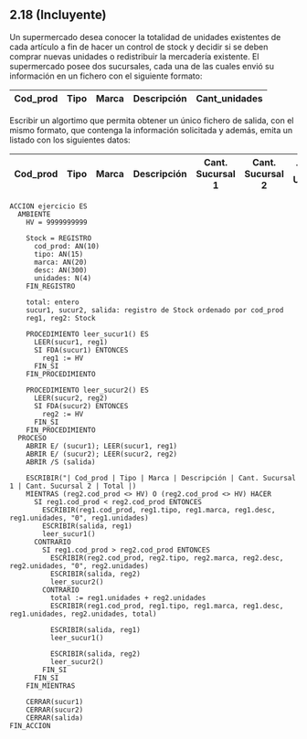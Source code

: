 ## 2.18 (Incluyente)
Un supermercado desea conocer la totalidad de unidades existentes de cada artículo
a fin de hacer un control de stock y decidir si se deben comprar nuevas unidades
o redistribuir la mercadería existente. El supermercado posee dos sucursales, cada
una de las cuales envió su información en un fichero con el siguiente formato:

| **Cod_prod** | Tipo | Marca | Descripción | Cant_unidades |
|--------------|------|-------|-------------|---------------|

Escribir un algortimo que permita obtener un único fichero de salida, con el mismo
formato, que contenga la información solicitada y además, emita un listado con los
siguientes datos:

| **Cod_prod** | Tipo | Marca | Descripción | Cant. Sucursal 1 | Cant. Sucursal 2 | Total de Unidades |
|--------------|------|-------|-------------|------------------|------------------|-------------------|

```
ACCION ejercicio ES
  AMBIENTE
    HV = 9999999999

    Stock = REGISTRO
      cod_prod: AN(10)
      tipo: AN(15)
      marca: AN(20)
      desc: AN(300)
      unidades: N(4)
    FIN_REGISTRO

    total: entero
    sucur1, sucur2, salida: registro de Stock ordenado por cod_prod
    reg1, reg2: Stock

    PROCEDIMIENTO leer_sucur1() ES
      LEER(sucur1, reg1)
      SI FDA(sucur1) ENTONCES
        reg1 := HV
      FIN_SI
    FIN_PROCEDIMIENTO

    PROCEDIMIENTO leer_sucur2() ES
      LEER(sucur2, reg2)
      SI FDA(sucur2) ENTONCES
        reg2 := HV
      FIN_SI
    FIN_PROCEDIMIENTO
  PROCESO
    ABRIR E/ (sucur1); LEER(sucur1, reg1)
    ABRIR E/ (sucur2); LEER(sucur2, reg2)
    ABRIR /S (salida)

    ESCRIBIR("| Cod_prod | Tipo | Marca | Descripción | Cant. Sucursal 1 | Cant. Sucursal 2 | Total |)
    MIENTRAS (reg2.cod_prod <> HV) O (reg2.cod_prod <> HV) HACER
      SI reg1.cod_prod < reg2.cod_prod ENTONCES
        ESCRIBIR(reg1.cod_prod, reg1.tipo, reg1.marca, reg1.desc, reg1.unidades, "0", reg1.unidades)
        ESCRIBIR(salida, reg1)
        leer_sucur1()
      CONTRARIO
        SI reg1.cod_prod > reg2.cod_prod ENTONCES
          ESCRIBIR(reg2.cod_prod, reg2.tipo, reg2.marca, reg2.desc, reg2.unidades, "0", reg2.unidades)
          ESCRIBIR(salida, reg2)
          leer_sucur2()
        CONTRARIO
          total := reg1.unidades + reg2.unidades
          ESCRIBIR(reg1.cod_prod, reg1.tipo, reg1.marca, reg1.desc, reg1.unidades, reg2.unidades, total)

          ESCRIBIR(salida, reg1)
          leer_sucur1()

          ESCRIBIR(salida, reg2)
          leer_sucur2()
        FIN_SI
      FIN_SI
    FIN_MIENTRAS

    CERRAR(sucur1)
    CERRAR(sucur2)
    CERRAR(salida)
FIN_ACCION
```
